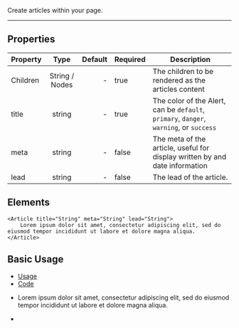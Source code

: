 Create articles within your page.

-------------
## Properties

| Property     | Type          | Default | Required | Description |
| --------     |:-------------:| -------:| -------- | ----------- |
| Children     | String / Nodes| -       | true     | The children to be rendered as the articles content |
| title        | string        | -       | true     | The color of the Alert, can be ```default```, ```primary```, ```danger```, ```warning```, or ```success```|
| meta         | string        | -       | false    | The meta of the article, useful for display written by and date information |
| lead         | string        | -       | false    | The lead of the article. |

## Elements

``` tsx
<Article title="String" meta="String" lead="String">
    Lorem ipsum dolor sit amet, consectetur adipiscing elit, sed do eiusmod tempor incididunt ut labore et dolore magna aliqua.
</Article>
```

## Basic Usage

<div>
    <ul uk-tab="">
        <li class="uk-active"><a href="#">Usage</a></li>
        <li><a href="#">Code</a></li>
    </ul>
    <ul class="uk-switcher">
        <li>
            <Article title="Lorem Ipsum" meta="Written by Alex Lopez" lead="Lorem ipsum dolor sit amet, consectetur adipiscing elit, sed do eiusmod tempor incididunt ut labore et dolore magna aliqua.">
                Lorem ipsum dolor sit amet, consectetur adipiscing elit, sed do eiusmod tempor incididunt ut labore et dolore magna aliqua.
            </Article>
        </li>
        <li>
            <pre>
                <Code code='<Article title="Lorem Ipsum" meta="Written by Alex Lopez" lead="Lorem ipsum dolor sit amet, consectetur adipiscing elit, sed do eiusmod tempor incididunt ut labore et dolore magna aliqua.">
                Lorem ipsum dolor sit amet, consectetur adipiscing elit, sed do eiusmod tempor incididunt ut labore et dolore magna aliqua.
            </Article>'
                />
            </pre>
        </li>
    </ul>
</div>